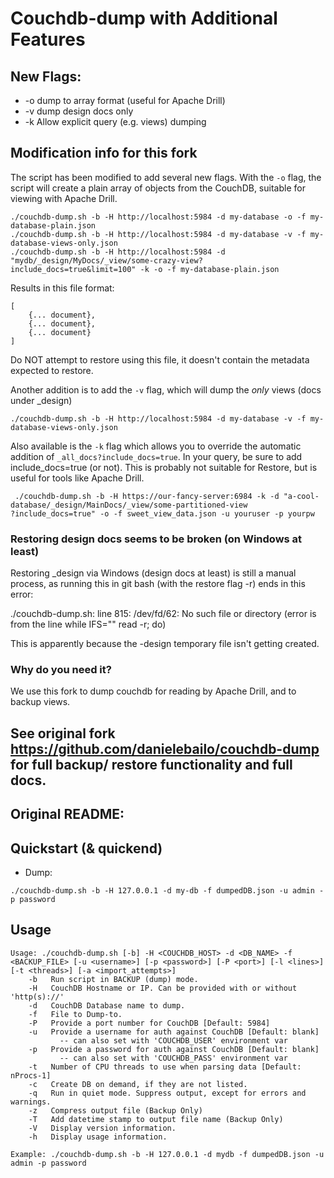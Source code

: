 # Couchdb-dump with Additional Features
## New Flags:
 * -o dump to array format (useful for Apache Drill)
 * -v dump design docs only
 * -k Allow explicit query (e.g. views) dumping

## Modification info for this fork

The script has been modified to add several new flags.
With the `-o` flag, the script will create a plain array of objects from the CouchDB, suitable for viewing with Apache Drill.
```
./couchdb-dump.sh -b -H http://localhost:5984 -d my-database -o -f my-database-plain.json
./couchdb-dump.sh -b -H http://localhost:5984 -d my-database -v -f my-database-views-only.json
./couchdb-dump.sh -b -H http://localhost:5984 -d "mydb/_design/MyDocs/_view/some-crazy-view?include_docs=true&limit=100" -k -o -f my-database-plain.json

```
Results in this file format:

```
[
	{... document},
	{... document},
	{... document}
]
```

Do NOT attempt to restore using this file, it doesn't contain the metadata expected to restore.

Another addition is to add the `-v` flag, which will dump the *only* views (docs under _design)
```
./couchdb-dump.sh -b -H http://localhost:5984 -d my-database -v -f my-database-views-only.json
```

Also available is the `-k` flag which allows you to override the automatic addition of `_all_docs?include_docs=true`.
In your query, be sure to add include_docs=true (or not). This is probably not suitable for Restore, but is useful for tools like Apache Drill.

```
 ./couchdb-dump.sh -b -H https://our-fancy-server:6984 -k -d "a-cool-database/_design/MainDocs/_view/some-partitioned-view
?include_docs=true" -o -f sweet_view_data.json -u youruser -p yourpw

```

### Restoring design docs seems to be broken (on Windows at least)
Restoring _design via Windows (design docs at least) is still a manual process, as running this in git bash (with the restore flag -r) ends in this error:

./couchdb-dump.sh: line 815: /dev/fd/62: No such file or directory
(error is from the line while IFS="" read -r; do)

This is apparently because the -design temporary file isn't getting created.

### Why do you need it?
We use this fork to dump couchdb for reading by Apache Drill, and to backup views.

## See original fork https://github.com/danielebailo/couchdb-dump for full backup/ restore functionality and full docs.
## Original README:
## Quickstart (& quickend)
* Dump:

```./couchdb-dump.sh -b -H 127.0.0.1 -d my-db -f dumpedDB.json -u admin -p password```

## Usage
```
Usage: ./couchdb-dump.sh [-b] -H <COUCHDB_HOST> -d <DB_NAME> -f <BACKUP_FILE> [-u <username>] [-p <password>] [-P <port>] [-l <lines>] [-t <threads>] [-a <import_attempts>]
	-b   Run script in BACKUP (dump) mode.
	-H   CouchDB Hostname or IP. Can be provided with or without 'http(s)://'
	-d   CouchDB Database name to dump.
	-f   File to Dump-to.
	-P   Provide a port number for CouchDB [Default: 5984]
	-u   Provide a username for auth against CouchDB [Default: blank]
	       -- can also set with 'COUCHDB_USER' environment var
	-p   Provide a password for auth against CouchDB [Default: blank]
	       -- can also set with 'COUCHDB_PASS' environment var
	-t   Number of CPU threads to use when parsing data [Default: nProcs-1]
	-c   Create DB on demand, if they are not listed.
	-q   Run in quiet mode. Suppress output, except for errors and warnings.
	-z   Compress output file (Backup Only)
	-T   Add datetime stamp to output file name (Backup Only)
	-V   Display version information.
	-h   Display usage information.

Example: ./couchdb-dump.sh -b -H 127.0.0.1 -d mydb -f dumpedDB.json -u admin -p password
```

